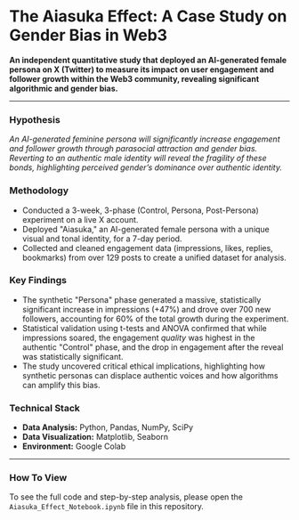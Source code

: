 # The Aiasuka Effect: A Case Study on Gender Bias in Web3

**An independent quantitative study that deployed an AI-generated female persona on X (Twitter) to measure its impact on user engagement and follower growth within the Web3 community, revealing significant algorithmic and gender bias.**

---

### Hypothesis
*An AI-generated feminine persona will significantly increase engagement and follower growth through parasocial attraction and gender bias. Reverting to an authentic male identity will reveal the fragility of these bonds, highlighting perceived gender’s dominance over authentic identity.*

### Methodology
* Conducted a 3-week, 3-phase (Control, Persona, Post-Persona) experiment on a live X account.
* Deployed "Aiasuka," an AI-generated female persona with a unique visual and tonal identity, for a 7-day period.
* Collected and cleaned engagement data (impressions, likes, replies, bookmarks) from over 129 posts to create a unified dataset for analysis.

### Key Findings
* The synthetic "Persona" phase generated a massive, statistically significant increase in impressions (+47%) and drove over 700 new followers, accounting for 60% of the total growth during the experiment.
* Statistical validation using t-tests and ANOVA confirmed that while impressions soared, the engagement *quality* was highest in the authentic "Control" phase, and the drop in engagement after the reveal was statistically significant.
* The study uncovered critical ethical implications, highlighting how synthetic personas can displace authentic voices and how algorithms can amplify this bias.

### Technical Stack
* **Data Analysis:** Python, Pandas, NumPy, SciPy
* **Data Visualization:** Matplotlib, Seaborn
* **Environment:** Google Colab

---

### How To View
To see the full code and step-by-step analysis, please open the `Aiasuka_Effect_Notebook.ipynb` file in this repository.
